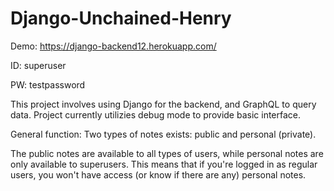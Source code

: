 # Django-Unchained-Henry

Demo: https://django-backend12.herokuapp.com/ 

ID: superuser

PW: testpassword



This project involves using Django for the backend, and GraphQL to query data.
Project currently utilizies debug mode to provide basic interface.

General function:
Two types of notes exists: public and personal (private).

The public notes are available to all types of users, while personal notes are only available to superusers.
This means that if you're logged in as regular users, you won't have access (or know if there are any) personal notes.

